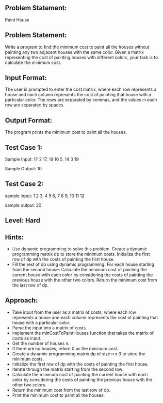 ## Problem Statement:
Paint House

## Problem Statement:
Write a program to find the minimum cost to paint all the houses without painting any two adjacent houses with the same color. Given a matrix representing the cost of painting houses with different colors, your task is to calculate the minimum cost.

## Input Format:
The user is prompted to enter the cost matrix, where each row represents a house and each column represents the cost of painting that house with a particular color. The rows are separated by commas, and the values in each row are separated by spaces.


## Output Format:
The program prints the minimum cost to paint all the houses.


## Test Case 1:
Sample Input:
17 2 17, 16 16 5, 14 3 19

Sample Output:
10

## Test Case 2:
sample input: 
1 2 3, 4 5 6, 7 8 9, 10 11 12

sample output:
20

## Level: Hard

## Hints:
- Use dynamic programming to solve this problem.
Create a dynamic programming matrix dp to store the minimum costs.
Initialize the first row of dp with the costs of painting the first house.
- Fill the rest of dp using dynamic programming:
For each house starting from the second house:
Calculate the minimum cost of painting the current house with each color by considering the costs of painting the previous house with the other two colors.
Return the minimum cost from the last row of dp.

## Approach:
- Take input from the user as a matrix of costs, where each row represents a house and each column represents the cost of painting that house with a particular color.
- Parse the input into a matrix of costs.
- Implement the minCostToPaintHouses function that takes the matrix of costs as input.
- Get the number of houses n.
- If there are no houses, return 0 as the minimum cost.
- Create a dynamic programming matrix dp of size n x 3 to store the minimum costs.
- Initialize the first row of dp with the costs of painting the first house.
- Iterate through the matrix starting from the second row:
- Calculate the minimum cost of painting the current house with each color by considering the costs of painting the previous house with the other two colors.
- Return the minimum cost from the last row of dp.
- Print the minimum cost to paint all the houses.
